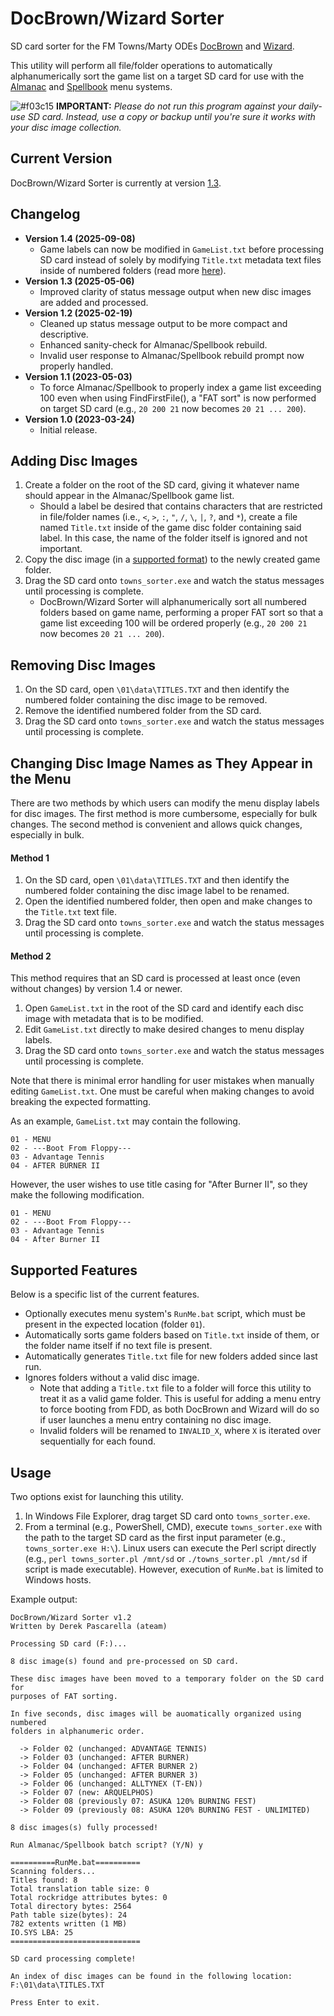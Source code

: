 # DocBrown/Wizard Sorter
SD card sorter for the FM Towns/Marty ODEs [DocBrown](https://gdemu.wordpress.com/details/docbrown-details/) and [Wizard](https://gdemu.wordpress.com/details/wizard-details/).

This utility will perform all file/folder operations to automatically alphanumerically sort the game list on a target SD card for use with the [Almanac](https://gdemu.wordpress.com/operation/docbrown-operation/) and [Spellbook](https://gdemu.wordpress.com/operation/wizard-operation/) menu systems.

![#f03c15](https://i.imgur.com/XsUAGA0.png) **IMPORTANT:** *Please do not run this program against your daily-use SD card. Instead, use a copy or backup until you're sure it works with your disc image collection.*

## Current Version
DocBrown/Wizard Sorter is currently at version [1.3](https://github.com/DerekPascarella/DocBrown-Wizard-Sorter/raw/main/towns_sorter.exe).

## Changelog
* **Version 1.4 (2025-09-08)**
  * Game labels can now be modified in `GameList.txt` before processing SD card instead of solely by modifying `Title.txt` metadata text files inside of numbered folders (read more [here](#method-2)).
* **Version 1.3 (2025-05-06)**
  * Improved clarity of status message output when new disc images are added and processed.
* **Version 1.2 (2025-02-19)**
  * Cleaned up status message output to be more compact and descriptive.
  * Enhanced sanity-check for Almanac/Spellbook rebuild.
  * Invalid user response to Almanac/Spellbook rebuild prompt now properly handled.
* **Version 1.1 (2023-05-03)**
  * To force Almanac/Spellbook to properly index a game list exceeding 100 even when using FindFirstFile(), a "FAT sort" is now performed on target SD card (e.g., `20 200 21` now becomes `20 21 ... 200`).
* **Version 1.0 (2023-03-24)**
  * Initial release.

## Adding Disc Images
1. Create a folder on the root of the SD card, giving it whatever name should appear in the Almanac/Spellbook game list.
   - Should a label be desired that contains characters that are restricted in file/folder names (i.e., `<`, `>`, `:`, `"`, `/`, `\`, `|`, `?`, and `*`), create a file named `Title.txt` inside of the game disc folder containing said label. In this case, the name of the folder itself is ignored and not important.
3. Copy the disc image (in a [supported format](https://gdemu.wordpress.com/details/docbrown-details/)) to the newly created game folder.
4. Drag the SD card onto `towns_sorter.exe` and watch the status messages until processing is complete.
   - DocBrown/Wizard Sorter will alphanumerically sort all numbered folders based on game name, performing a proper FAT sort so that a game list exceeding 100 will be ordered properly (e.g., `20 200 21` now becomes `20 21 ... 200`).

## Removing Disc Images
1. On the SD card, open `\01\data\TITLES.TXT` and then identify the numbered folder containing the disc image to be removed.
2. Remove the identified numbered folder from the SD card.
3. Drag the SD card onto `towns_sorter.exe` and watch the status messages until processing is complete.

## Changing Disc Image Names as They Appear in the Menu
There are two methods by which users can modify the menu display labels for disc images. The first method is more cumbersome, especially for bulk changes. The second method is convenient and allows quick changes, especially in bulk.
#### Method 1
1. On the SD card, open `\01\data\TITLES.TXT` and then identify the numbered folder containing the disc image label to be renamed.
2. Open the identified numbered folder, then open and make changes to the `Title.txt` text file.
3. Drag the SD card onto `towns_sorter.exe` and watch the status messages until processing is complete.
#### Method 2
This method requires that an SD card is processed at least once (even without changes) by version 1.4 or newer.

1. Open `GameList.txt` in the root of the SD card and identify each disc image with metadata that is to be modified.
2. Edit `GameList.txt` directly to make desired changes to menu display labels.
3. Drag the SD card onto `towns_sorter.exe` and watch the status messages until processing is complete.

Note that there is minimal error handling for user mistakes when manually editing `GameList.txt`. One must be careful when making changes to avoid breaking the expected formatting.

As an example, `GameList.txt` may contain the following.

```
01 - MENU
02 - ---Boot From Floppy---
03 - Advantage Tennis
04 - AFTER BURNER II
```

However, the user wishes to use title casing for "After Burner II", so they make the following modification.

```
01 - MENU
02 - ---Boot From Floppy---
03 - Advantage Tennis
04 - After Burner II
```

## Supported Features
Below is a specific list of the current features.

* Optionally executes menu system's `RunMe.bat` script, which must be present in the expected location (folder `01`).
* Automatically sorts game folders based on `Title.txt` inside of them, or the folder name itself if no text file is present.
* Automatically generates `Title.txt` file for new folders added since last run.
* Ignores folders without a valid disc image.
  * Note that adding a `Title.txt` file to a folder will force this utility to treat it as a valid game folder. This is useful for adding a menu entry to force booting from FDD, as both DocBrown and Wizard will do so if user launches a menu entry containing no disc image.
  * Invalid folders will be renamed to `INVALID_X`, where `X` is iterated over sequentially for each found.

## Usage
Two options exist for launching this utility.

1. In Windows File Explorer, drag target SD card onto `towns_sorter.exe`.
2. From a terminal (e.g., PowerShell, CMD), execute `towns_sorter.exe` with the path to the target SD card as the first input parameter (e.g., `towns_sorter.exe H:\`).  Linux users can execute the Perl script directly (e.g., `perl towns_sorter.pl /mnt/sd` or `./towns_sorter.pl /mnt/sd` if script is made executable). However, execution of `RunMe.bat` is limited to Windows hosts.

Example output:

```
DocBrown/Wizard Sorter v1.2
Written by Derek Pascarella (ateam)

Processing SD card (F:)...

8 disc image(s) found and pre-processed on SD card.

These disc images have been moved to a temporary folder on the SD card for
purposes of FAT sorting.

In five seconds, disc images will be auomatically organized using numbered
folders in alphanumeric order.

  -> Folder 02 (unchanged: ADVANTAGE TENNIS)
  -> Folder 03 (unchanged: AFTER BURNER)
  -> Folder 04 (unchanged: AFTER BURNER 2)
  -> Folder 05 (unchanged: AFTER BURNER 3)
  -> Folder 06 (unchanged: ALLTYNEX (T-EN))
  -> Folder 07 (new: ARQUELPHOS)
  -> Folder 08 (previously 07: ASUKA 120% BURNING FEST)
  -> Folder 09 (previously 08: ASUKA 120% BURNING FEST - UNLIMITED)

8 disc images(s) fully processed!

Run Almanac/Spellbook batch script? (Y/N) y

==========RunMe.bat==========
Scanning folders...
Titles found: 8
Total translation table size: 0
Total rockridge attributes bytes: 0
Total directory bytes: 2564
Path table size(bytes): 24
782 extents written (1 MB)
IO.SYS LBA: 25
=============================

SD card processing complete!

An index of disc images can be found in the following location:
F:\01\data\TITLES.TXT

Press Enter to exit.
```
